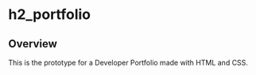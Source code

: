 # h2_portfolio

## Overview

This is the prototype for a Developer Portfolio made with HTML and CSS.

